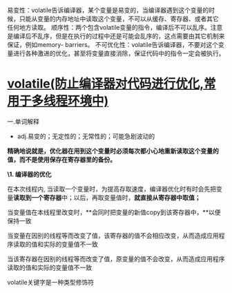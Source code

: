 易变性：volatile告诉编译器，某个变量是易变的，当编译器遇到这个变量的时候，只能从变量的内存地址中读取这个变量，不可以从缓存、寄存器、或者其它   任何地方读取。
顺序性：两个包含volatile变量的指令，编译后不可以乱序。注意是编译后不乱序，但是在执行的过程中还是可能会乱序的，这点需要由其它机制来保证，例如memory- barriers。
不可优化性：volatile告诉编译器，不要对这个变量进行各种激进的优化，甚至将变量直接消除，保证代码中的指令一定会被执行。

# [volatile(防止编译器对代码进行优化,常用于多线程环境中)](https://www.cnblogs.com/Stephen-Qin/p/11388620.html)

一.单词解释

- adj.易变的；无定性的；无常性的；可能急剧波动的

**精确地说就是，优化器在用到这个变量时必须每次都小心地重新读取这个变量的值，而不是使用保存在寄存器里的备份。**


**\1. 编译器的优化**

在本次线程内, 当读取一个变量时，为提高存取速度，编译器优化时有时会先把变量**读取到一个寄存器**中；以后，再取变量值时，**就直接从寄存器中取值；**

当变量值在本线程里改变时，**会同时把变量的新值copy到该寄存器中，**以便保持一致

当变量在因别的线程等而改变了值，该寄存器的值不会相应改变，从而造成应用程序读取的值和实际的变量值不一致

当该寄存器在因别的线程等而改变了值，原变量的值不会改变，从而造成应用程序读取的值和实际的变量值不一致 

volatile关键字是一种类型修饰符